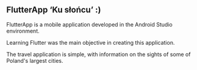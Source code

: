 ## FlutterApp ‘Ku słońcu’ :) 

FlutterApp is a mobile application developed in the Android Studio environment. 

Learning Flutter was the main objective in creating this application.

The travel application is simple, with information on the sights of some of Poland's largest cities.
